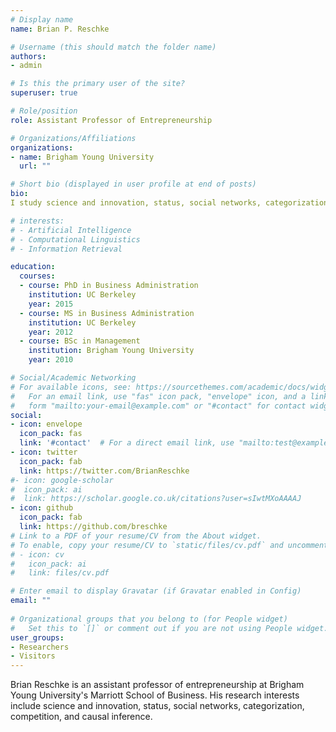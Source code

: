 ```yaml
---
# Display name
name: Brian P. Reschke

# Username (this should match the folder name)
authors:
- admin

# Is this the primary user of the site?
superuser: true

# Role/position
role: Assistant Professor of Entrepreneurship

# Organizations/Affiliations
organizations:
- name: Brigham Young University
  url: ""

# Short bio (displayed in user profile at end of posts)
bio: 
I study science and innovation, status, social networks, categorization, competition, and causal inference.

# interests:
# - Artificial Intelligence
# - Computational Linguistics
# - Information Retrieval

education:
  courses:
  - course: PhD in Business Administration
    institution: UC Berkeley
    year: 2015
  - course: MS in Business Administration
    institution: UC Berkeley
    year: 2012
  - course: BSc in Management
    institution: Brigham Young University
    year: 2010

# Social/Academic Networking
# For available icons, see: https://sourcethemes.com/academic/docs/widgets/#icons
#   For an email link, use "fas" icon pack, "envelope" icon, and a link in the
#   form "mailto:your-email@example.com" or "#contact" for contact widget.
social:
- icon: envelope
  icon_pack: fas
  link: '#contact'  # For a direct email link, use "mailto:test@example.org".
- icon: twitter
  icon_pack: fab
  link: https://twitter.com/BrianReschke
#- icon: google-scholar
#  icon_pack: ai
#  link: https://scholar.google.co.uk/citations?user=sIwtMXoAAAAJ
- icon: github
  icon_pack: fab
  link: https://github.com/breschke
# Link to a PDF of your resume/CV from the About widget.
# To enable, copy your resume/CV to `static/files/cv.pdf` and uncomment the lines below.  
# - icon: cv
#   icon_pack: ai
#   link: files/cv.pdf

# Enter email to display Gravatar (if Gravatar enabled in Config)
email: ""
  
# Organizational groups that you belong to (for People widget)
#   Set this to `[]` or comment out if you are not using People widget.  
user_groups:
- Researchers
- Visitors
---
```

Brian Reschke is an assistant professor of entrepreneurship at Brigham Young University's Marriott School of Business. His research interests include science and innovation, status, social networks, categorization, competition, and causal inference.

